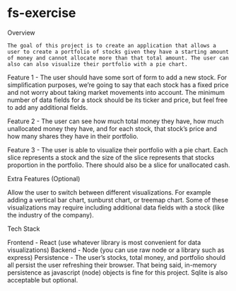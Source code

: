 # fs-exercise

Overview

	The goal of this project is to create an application that allows a user to create a portfolio of stocks given they have a starting amount of money and cannot allocate more than that total amount. The user can also can also visualize their portfolio with a pie chart.

Feature 1 - The user should have some sort of form to add a new stock. For simplification purposes, we’re going to say that each stock has a fixed price and not worry about taking market movements into account. The minimum number of data fields for a stock should be its ticker and price, but feel free to add any additional fields.

Feature 2 - The user can see how much total money they have, how much unallocated money they have, and for each stock, that stock’s price and how many shares they have in their portfolio.

Feature 3 - The user is able to visualize their portfolio with a pie chart. Each slice represents a stock and the size of the slice represents that stocks proportion in the portfolio. There should also be a slice for unallocated cash. 

Extra Features (Optional)

 Allow the user to switch between different visualizations. For example adding a vertical bar chart, sunburst chart, or treemap chart. Some of these visualizations may require including additional data fields with a stock (like the industry of the company). 

Tech Stack

Frontend - React (use whatever library is most convenient for data visualizations) 
Backend - Node (you can use raw node or a library such as express)
Persistence - The user’s stocks, total money, and portfolio should all persist the user refreshing their browser. That being said, in-memory persistence as javascript (node) objects is fine for this project. Sqlite is also acceptable but optional. 
